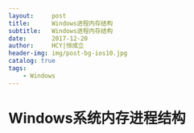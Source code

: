 ```yaml
---
layout:     post
title:      Windows进程内存结构
subtitle:   Windows进程内存结构
date:       2017-12-20
author:     HCY|恒成立
header-img: img/post-bg-ios10.jpg
catalog: true
tags:
    - Windows
---
```

# Windows系统内存进程结构

